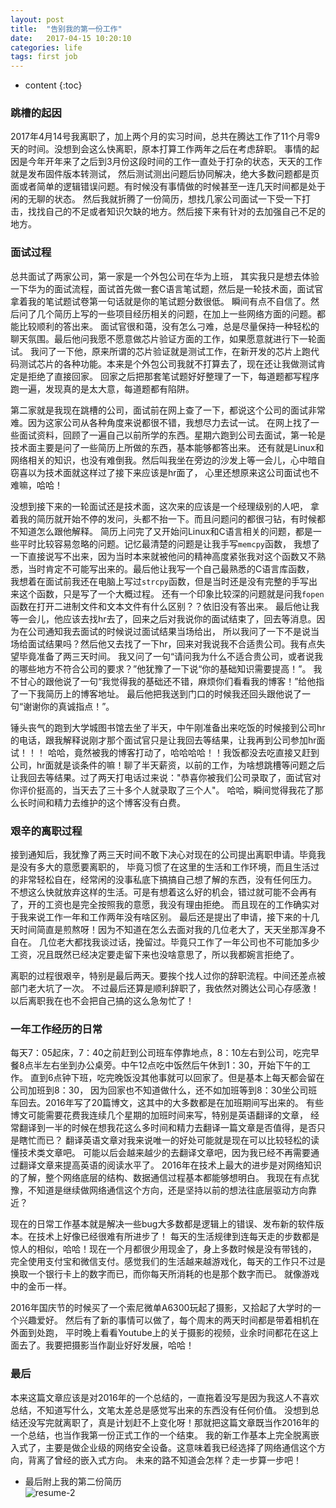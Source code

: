 ```yaml
---
layout: post
title:  "告别我的第一份工作"
date:   2017-04-15 10:20:10
categories: life
tags: first job
---
```


* content
{:toc}

### 跳槽的起因

2017年4月14号我离职了，加上两个月的实习时间，总共在腾达工作了11个月零9天的时间。没想到会这么快离职，原本打算工作两年之后在考虑辞职。
事情的起因是今年开年来了之后到3月份这段时间的工作一直处于打杂的状态，天天的工作就是发布固件版本转测试，
然后测试测出问题后协同解决，绝大多数问题都是页面或者简单的逻辑错误问题。有时候没有事情做的时候甚至一连几天时间都是处于闲的无聊的状态。
然后我就折腾了一份简历，想找几家公司面试一下受一下打击，找找自己的不足或者知识欠缺的地方。然后接下来有针对的去加强自己不足的地方。

### 面试过程

总共面试了两家公司，第一家是一个外包公司在华为上班，
其实我只是想去体验一下华为的面试流程，面试首先做一套C语言笔试题，然后是一轮技术面，面试官拿着我的笔试题试卷第一句话就是你的笔试题分数很低。
瞬间有点不自信了。然后问了几个简历上写的一些项目经历相关的问题，在加上一些网络方面的问题。都能比较顺利的答出来。
面试官很和蔼，没有怎么刁难，总是尽量保持一种轻松的聊天氛围。最后他问我愿不愿意做芯片验证方面的工作，如果愿意就进行下一轮面试。
我问了一下他，原来所谓的芯片验证就是测试工作，在新开发的芯片上跑代码测试芯片的各种功能。本来是个外包公司我就不打算去了，现在还让我做测试肯定是拒绝了直接回家。
回家之后把那套笔试题好好整理了一下，每道题都写程序跑一遍，发现真的是太大意，每道题都有陷阱。

第二家就是我现在跳槽的公司，面试前在网上查了一下，都说这个公司的面试非常难。因为这家公司从各种角度来说都很不错，我想尽力去试一试。
在网上找了一些面试资料，回顾了一遍自己以前所学的东西。星期六跑到公司去面试，第一轮是技术面主要是问了一些简历上所做的东西，基本能够都答出来。
还有就是Linux和网络相关的知识，也没有难倒我。然后叫我坐在旁边的沙发上等一会儿，心中暗自窃喜以为技术面就这样过了接下来应该是hr面了，
心里还想原来这公司面试也不难嘛，哈哈！

没想到接下来的一轮面试还是技术面，这次来的应该是一个经理级别的人吧，
拿着我的简历就开始不停的发问，头都不抬一下。而且问题问的都很刁钻，有时候都不知道怎么跟他解释。
简历上问完了又开始问Linux和C语言相关的问题，都是一些平时比较容易忽略的问题。记忆最清楚的问题是让我手写`memcpy`函数，
我想了一下直接说写不出来，因为当时本来就被他问的精神高度紧张我对这个函数又不熟悉，当时肯定不可能写出来的。最后他让我写一个自己最熟悉的C语言库函数，
我想着在面试前我还在电脑上写过`strcpy`函数，但是当时还是没有完整的手写出来这个函数，只是写了一个大概过程。
还有一个印象比较深的问题就是问我`fopen`函数在打开二进制文件和文本文件有什么区别？？依旧没有答出来。
最后他让我等一会儿，他应该去找hr去了，回来之后对我说你的面试结束了，回去等消息。因为在公司通知我去面试的时候说过面试结果当场给出，
所以我问了一下不是说当场给面试结果吗？然后他又去找了一下hr，回来对我说我不合适贵公司。我有点失望毕竟准备了两三天时间。
我又问了一句“请问我为什么不适合贵公司，或者说我的哪些地方不符合公司的要求？”他犹豫了一下说“你的基础知识需要提高！”。
我不甘心的跟他说了一句“我觉得我的基础还不错，麻烦你们看看我的博客！”给他指了一下我简历上的博客地址。
最后他把我送到门口的时候我还回头跟他说了一句“谢谢你的真诚指点！”。

锤头丧气的跑到大学城图书馆去坐了半天，中午刚准备出来吃饭的时候接到公司hr的电话，跟我解释说刚才那个面试官只是让我回去等结果，让我再到公司参加hr面试！！！
哈哈，竟然被我的博客打动了，哈哈哈哈！！我饭都没去吃直接又赶到公司，hr面就是谈条件的嘛！聊了半天薪资，以前的工作，为啥想跳槽等问题之后
让我回去等结果。过了两天打电话过来说："恭喜你被我们公司录取了，面试官对你评价挺高的，当天去了三十多个人就录取了三个人"。
哈哈，瞬间觉得我花了那么长时间和精力去维护的这个博客没有白费。

### 艰辛的离职过程

接到通知后，我犹豫了两三天时间不敢下决心对现在的公司提出离职申请。毕竟我是没有多大的意愿要离职的，
毕竟习惯了在这里的生活和工作环境，而且生活过的非常轻松自在，经常闲的没事私底下搞搞自己想了解的东西，没有任何压力。
不想这么快就放弃这样的生活。可是有想着这么好的机会，错过就可能不会再有了，开的工资也是完全按照我的意愿，我没有理由拒绝。
而且现在的工作确实对于我来说工作一年和工作两年没有啥区别。
最后还是提出了申请，接下来的十几天时间简直是煎熬呀！因为不知道在怎么去面对我的几位老大了，天天坐那浑身不自在。
几位老大都找我谈过话，挽留过。毕竟只工作了一年公司也不可能加多少工资，况且既然已经决定要走留下来也没啥意思了，所以我都婉言拒绝了。

离职的过程很艰辛，特别是最后两天。要挨个找人过你的辞职流程。中间还差点被部门老大坑了一次。
不过最后还算是顺利辞职了，我依然对腾达公司心存感激！以后离职我在也不会把自己搞的这么急匆忙了！

### 一年工作经历的日常

每天7：05起床，7：40之前赶到公司班车停靠地点，8：10左右到公司，吃完早餐8点半左右坐到办公桌旁。中午12点吃中饭然后午休到1：30，开始下午的工作。
直到6点钟下班，吃完晚饭没其他事就可以回家了。但是基本上每天都会留在公司加班到8：30，
因为回家也不知道做什么，还不如加班等到8：30坐公司班车回去。2016年写了20篇博文，这其中的大多数都是在加班期间写出来的。
有些博文可能需要花费我连续几个星期的加班时间来写，特别是英语翻译的文章，
经常翻译到一半的时候在想我花这么多时间和精力去翻译一篇文章是否值得，是否只是瞎忙而已？
翻译英语文章对我来说唯一的好处可能就是现在可以比较轻松的读懂技术类文章吧。
可能以后会越来越少的去翻译文章吧，因为我已经不再需要通过翻译文章来提高英语的阅读水平了。
2016年在技术上最大的进步是对网络知识的了解，整个网络底层的结构、数据通信过程基本都能够想明白。
我现在有点犹豫，不知道是继续做网络通信这个方向，还是坚持以前的想法往底层驱动方向靠近？

现在的日常工作基本就是解决一些bug大多数都是逻辑上的错误、发布新的软件版本。在技术上好像已经很难有所进步了！
每天的生活规律到连每天走的步数都是惊人的相似，哈哈！现在一个月都很少用现金了，身上多数时候是没有带钱的，
完全使用支付宝和微信支付。感觉我们的生活越来越游戏化，每天的工作只不过是换取一个银行卡上的数字而已，而你每天所消耗的也是那个数字而已。
就像游戏中的金币一样。

2016年国庆节的时候买了一个索尼微单A6300玩起了摄影，又拾起了大学时的一个兴趣爱好。
然后有了新的事情可以做了，每个周末的两天时间都是带着相机在外面到处跑，
平时晚上看看Youtube上的关于摄影的视频，业余时间都花在这上面去了。我要把摄影当作副业好好发展，哈哈！

### 最后

本来这篇文章应该是对2016年的一个总结的，一直拖着没写是因为我这人不喜欢总结，不知道写什么，文笔太差总是感觉写出来的东西没有任何价值。
没想到总结还没写完就离职了，真是计划赶不上变化呀！那就把这篇文章既当作2016年的一个总结，也当作我第一份正式工作的一个结束。
我的新工作基本上完全脱离嵌入式了，主要是做企业级的网络安全设备。这意味着我已经选择了网络通信这个方向，背离了曾经的嵌入式方向。
未来的路不知道会怎样？走一步算一步吧！

* 最后附上我的第二份简历   
![resume-2]({{"/css/pics/resume-2.jpg"}})  


